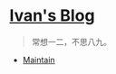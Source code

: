 # [Ivan's Blog](.)

> 常想一二，不思八九。
<!--
- [Project](application/index.md)
- [Diary](Diary/index.md)
- [Android](Android/index.md)
-->
- [Maintain](Maintain/index.md)   
<!--
- [FontEnd](Javascript/index.md)
- [PHP](PHP/index.md)
- [Tool](Tool/index.md)
- [Repost](repost/index.md)
- [Record](Record.md)
- [About Me](aboutme.md)
-->


